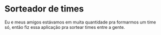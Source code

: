 # Sorteador de times
Eu e meus amigos estávamos em muita quantidade pra formarmos um time só, então fiz essa aplicação pra sortear times entre a gente.
